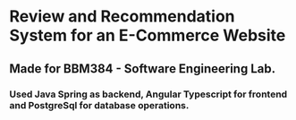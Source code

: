 # Review and Recommendation System for an E-Commerce Website
## Made for BBM384 - Software Engineering Lab.
### Used Java Spring as backend, Angular Typescript for frontend and PostgreSql for database operations.
